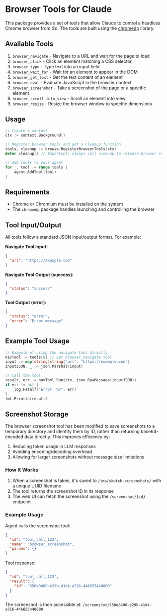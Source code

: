 # Browser Tools for Claude

This package provides a set of tools that allow Claude to control a headless
Chrome browser from Go. The tools are built using the
[chromedp](https://github.com/chromedp/chromedp) library.

## Available Tools

1. `browser_navigate` - Navigate to a URL and wait for the page to load
2. `browser_click` - Click an element matching a CSS selector
3. `browser_type` - Type text into an input field
4. `browser_wait_for` - Wait for an element to appear in the DOM
5. `browser_get_text` - Get the text content of an element
6. `browser_eval` - Evaluate JavaScript in the browser context
7. `browser_screenshot` - Take a screenshot of the page or a specific element
8. `browser_scroll_into_view` - Scroll an element into view
9. `browser_resize` - Resize the browser window to specific dimensions

## Usage

```go
// Create a context
ctx := context.Background()

// Register browser tools and get a cleanup function
tools, cleanup := browse.RegisterBrowserTools(ctx)
defer cleanup() // Important: always call cleanup to release browser resources

// Add tools to your agent
for _, tool := range tools {
    agent.AddTool(tool)
}
```

## Requirements

- Chrome or Chromium must be installed on the system
- The `chromedp` package handles launching and controlling the browser

## Tool Input/Output

All tools follow a standard JSON input/output format. For example:

**Navigate Tool Input:**
```json
{
  "url": "https://example.com"
}
```

**Navigate Tool Output (success):**
```json
{
  "status": "success"
}
```

**Tool Output (error):**
```json
{
  "status": "error",
  "error": "Error message"
}
```

## Example Tool Usage

```go
// Example of using the navigate tool directly
navTool := tools[0] // Get browser_navigate tool
input := map[string]string{"url": "https://example.com"}
inputJSON, _ := json.Marshal(input)

// Call the tool
result, err := navTool.Run(ctx, json.RawMessage(inputJSON))
if err != nil {
    log.Fatalf("Error: %v", err)
}
fmt.Println(result)
```

## Screenshot Storage

The browser screenshot tool has been modified to save screenshots to a temporary directory and identify them by ID, rather than returning base64-encoded data directly. This improves efficiency by:

1. Reducing token usage in LLM responses
2. Avoiding encoding/decoding overhead
3. Allowing for larger screenshots without message size limitations

### How It Works

1. When a screenshot is taken, it's saved to `/tmp/sketch-screenshots/` with a unique UUID filename
2. The tool returns the screenshot ID in its response
3. The web UI can fetch the screenshot using the `/screenshot/{id}` endpoint

### Example Usage

Agent calls the screenshot tool:
```json
{
  "id": "tool_call_123",
  "name": "browser_screenshot",
  "params": {}
}
```

Tool response:
```json
{
  "id": "tool_call_123",
  "result": {
    "id": "550e8400-e29b-41d4-a716-446655440000"
  }
}
```

The screenshot is then accessible at: `/screenshot/550e8400-e29b-41d4-a716-446655440000`
